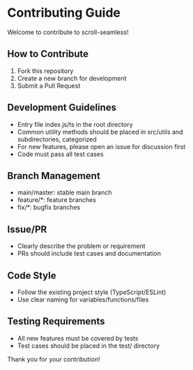 # Contributing Guide

Welcome to contribute to scroll-seamless!

## How to Contribute
1. Fork this repository
2. Create a new branch for development
3. Submit a Pull Request

## Development Guidelines
- Entry file index.js/ts in the root directory
- Common utility methods should be placed in src/utils and subdirectories, categorized
- For new features, please open an issue for discussion first
- Code must pass all test cases

## Branch Management
- main/master: stable main branch
- feature/*: feature branches
- fix/*: bugfix branches

## Issue/PR
- Clearly describe the problem or requirement
- PRs should include test cases and documentation

## Code Style
- Follow the existing project style (TypeScript/ESLint)
- Use clear naming for variables/functions/files

## Testing Requirements
- All new features must be covered by tests
- Test cases should be placed in the test/ directory

Thank you for your contribution! 